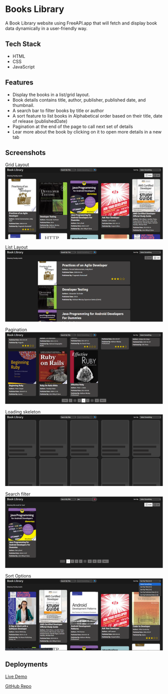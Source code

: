 # Books Library

A Book Library website using FreeAPI.app that will fetch and display book data dynamically in a user-friendly way.

## Tech Stack
 - HTML
 - CSS
 - JavaScript

## Features
- Display the books in a list/grid layout.
- Book details contains title, author, publisher, published date, and thumbnail.
- A search bar to filter books by title or author
- A sort feature to list books in Alphabetical order based on their title, date of release (publishedDate)
- Pagination at the end of the page to call next set of details
- Lear more about the book by clicking on it to open more details in a new tab

## Screenshots

Grid Layout
![grid](./assetes/image.png)

List Layout
![list](./assetes/image-1.png)

Pagination 
![pagination](./assetes/image-2.png)

Loading skeleton
![loader](./assetes/image-3.png)

Search filter
![search](./assetes/image-4.png)

Sort Options
![sort](./assetes/image-5.png)

## Deployments

[Live Demo](https://books-library-beta.vercel.app/)

[GitHub Repo](https://github.com/Ganesh-Ghadage/Books-Library)